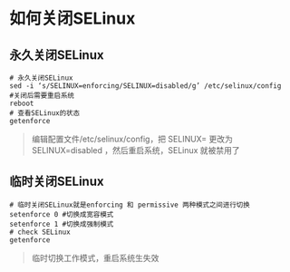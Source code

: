 # 如何关闭SELinux
## 永久关闭SELinux
```shell script
# 永久关闭SELinux
sed -i ‘s/SELINUX=enforcing/SELINUX=disabled/g’ /etc/selinux/config
#关闭后需要重启系统
reboot
# 查看SELinux的状态
getenforce
```
> 编辑配置文件/etc/selinux/config，把 SELINUX= 更改为 SELINUX=disabled ，然后重启系统，SELinux 就被禁用了

## 临时关闭SELinux
```shell script
# 临时关闭SELinux就是enforcing 和 permissive 两种模式之间进行切换
setenforce 0 #切换成宽容模式
setenforce 1 #切换成强制模式
# check SELinux
getenforce
```
> 临时切换工作模式，重启系统生失效
